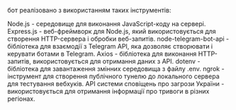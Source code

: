 бот реалізовано з використанням таких інструментів:

Node.js - середовище для виконання JavaScript-коду на сервері.
Express.js - веб-фреймворк для Node.js, який використовується для створення HTTP-сервера і обробки веб-запитів.
node-telegram-bot-api - бібліотека для взаємодії з Telegram API, яка дозволяє створювати і керувати ботами в Telegram.
Axios - бібліотека для виконання HTTP-запитів, використовується для отримання даних з API.
dotenv - бібліотека для завантаження змінних середовища з файлу .env.
ngrok - інструмент для створення публічного тунелю до локального сервера для тестування вебхуків.
API системи сповіщень про загрози України - використовується для отримання інформації про тривоги в різних регіонах.